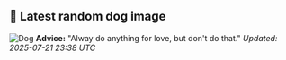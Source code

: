 ## 🐶 Latest random dog image
![Dog](https://images.dog.ceo/breeds/bulldog-english/mami.jpg)
**Advice:** "Alway do anything for love, but don't do that."
*Updated: 2025-07-21 23:38 UTC*
